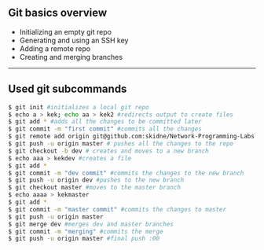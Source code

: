 ## Git basics overview

- Initializing an empty git repo
- Generating and using an SSH key
- Adding a remote repo
- Creating and merging branches

---

## Used git subcommands

```sh
$ git init #initializes a local git repo
$ echo a > kek; echo aa > kek2 #redirects output to create files
$ git add * #adds all the changes to be committed later
$ git commit -m "first commit" #commits all the changes
$ git remote add origin git@github.com:skidne/Network-Programming-Labs.git #adds a remote repo to be stored on a server (github here)
$ git push -u origin master # pushes all the changes to the repo
$ git checkout -b dev # creates and moves to a new branch
$ echo aaa > kekdev #creates a file
$ git add *
$ git commit -m "dev commit" #commits the changes to the new branch
$ git push -u origin dev #pushes to the new branch
$ git checkout master #moves to the master branch
$ echo aaaa > kekmaster
$ git add *
$ git commit -m "master commit" #commits the changes to master
$ git push -u origin master
$ git merge dev #merges dev and master branches
$ git commit -m "merging" #commits the merge
$ git push -u origin master #final push :00
```
